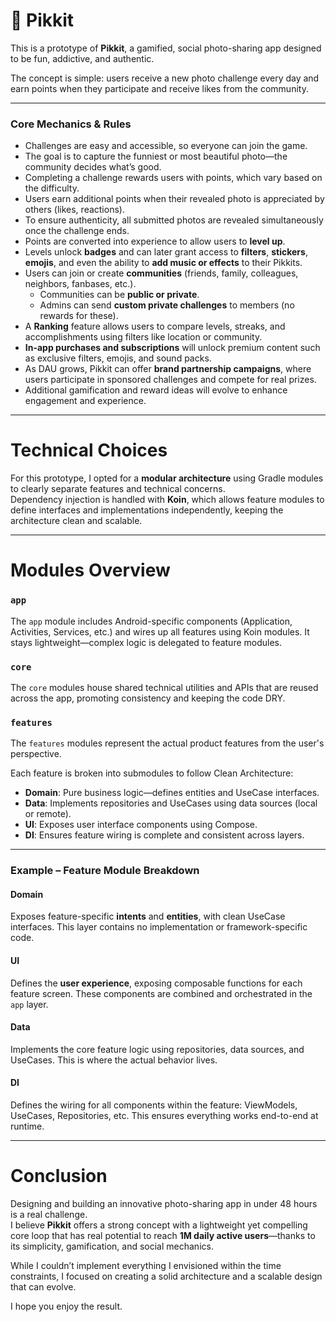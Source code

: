 # 📸 Pikkit

This is a prototype of **Pikkit**, a gamified, social photo-sharing app designed to be fun, addictive, and authentic.

The concept is simple: users receive a new photo challenge every day and earn points when they participate and receive likes from the community.

---

### Core Mechanics & Rules

- Challenges are easy and accessible, so everyone can join the game.
- The goal is to capture the funniest or most beautiful photo—the community decides what’s good.
- Completing a challenge rewards users with points, which vary based on the difficulty.
- Users earn additional points when their revealed photo is appreciated by others (likes, reactions).
- To ensure authenticity, all submitted photos are revealed simultaneously once the challenge ends.
- Points are converted into experience to allow users to **level up**.
- Levels unlock **badges** and can later grant access to **filters**, **stickers**, **emojis**, and even the ability to **add music or effects** to their Pikkits.
- Users can join or create **communities** (friends, family, colleagues, neighbors, fanbases, etc.).
    - Communities can be **public or private**.
    - Admins can send **custom private challenges** to members (no rewards for these).
- A **Ranking** feature allows users to compare levels, streaks, and accomplishments using filters like location or community.
- **In-app purchases and subscriptions** will unlock premium content such as exclusive filters, emojis, and sound packs.
- As DAU grows, Pikkit can offer **brand partnership campaigns**, where users participate in sponsored challenges and compete for real prizes.
- Additional gamification and reward ideas will evolve to enhance engagement and experience.

---

# Technical Choices

For this prototype, I opted for a **modular architecture** using Gradle modules to clearly separate features and technical concerns.  
Dependency injection is handled with **Koin**, which allows feature modules to define interfaces and implementations independently, keeping the architecture clean and scalable.

---

# Modules Overview

### `app`
The `app` module includes Android-specific components (Application, Activities, Services, etc.) and wires up all features using Koin modules. It stays lightweight—complex logic is delegated to feature modules.

### `core`
The `core` modules house shared technical utilities and APIs that are reused across the app, promoting consistency and keeping the code DRY.

### `features`
The `features` modules represent the actual product features from the user's perspective.

Each feature is broken into submodules to follow Clean Architecture:
- **Domain**: Pure business logic—defines entities and UseCase interfaces.
- **Data**: Implements repositories and UseCases using data sources (local or remote).
- **UI**: Exposes user interface components using Compose.
- **DI**: Ensures feature wiring is complete and consistent across layers.

---

### Example – Feature Module Breakdown

#### **Domain**

Exposes feature-specific **intents** and **entities**, with clean UseCase interfaces. This layer contains no implementation or framework-specific code.

#### **UI**

Defines the **user experience**, exposing composable functions for each feature screen. These components are combined and orchestrated in the `app` layer.

#### **Data**

Implements the core feature logic using repositories, data sources, and UseCases. This is where the actual behavior lives.

#### **DI**

Defines the wiring for all components within the feature: ViewModels, UseCases, Repositories, etc. This ensures everything works end-to-end at runtime.

---

# Conclusion

Designing and building an innovative photo-sharing app in under 48 hours is a real challenge.  
I believe **Pikkit** offers a strong concept with a lightweight yet compelling core loop that has real potential to reach **1M daily active users**—thanks to its simplicity, gamification, and social mechanics.

While I couldn’t implement everything I envisioned within the time constraints, I focused on creating a solid architecture and a scalable design that can evolve.

I hope you enjoy the result. 
